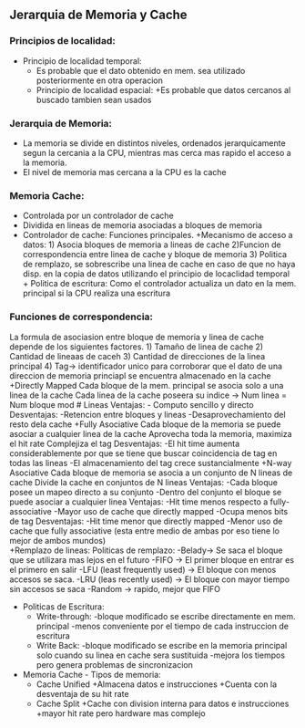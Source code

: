 
## Jerarquia de Memoria y Cache
### Principios de localidad:
+ Principio de localidad temporal:
	+ Es probable que el dato obtenido en mem. sea utilizado posteriormente en otra operacion
	+ Principio de localidad espacial:
		+Es probable que datos cercanos al buscado tambien sean usados
### Jerarquia de Memoria:
-  La memoria se divide en distintos niveles, ordenados jerarquicamente segun la cercania a la CPU, mientras mas cerca mas rapido el acceso a la memoria.
- El nivel de memoria mas cercana a la CPU es la cache
### Memoria Cache:
- Controlada por un controlador de cache
- Dividida en lineas de memoria asociadas a bloques de memoria
- Controlador de cache:
		  Funciones principales.
			+Mecanismo de acceso a datos: 
				1) Asocia bloques de memoria a lineas de cache
				2)Funcion de correspondencia entre linea de cache y bloque de memoria
				3) Politica de remplazo, se sobrescribe una linea de cache en caso de que no haya disp. en la copia de datos utilizando el principio de locaclidad temporal
			+ Politica de escritura: Como el controlador actualiza un dato en la mem. principal si la CPU realiza una escritura
### Funciones de correspondencia:
  La formula de asociasion entre bloque de memoria y linea de cache depende de los siguientes factores.
		 1) Tamaño de linea de cache
		 2) Cantidad de lineaas de caceh
		 3) Cantidad de direcciones de la linea principal
		 4) Tag-> identificador unico para corroborar que el dato de una direccion de memoria princiapl se encuentra almacenado en la cache
	+Directly Mapped
		Cada bloque de la mem. principal se asocia solo a una linea de la cache
		Cada linea de la cache poseera su indice -> 
		Num linea = Num bloque mod \# Lineas
		Ventajas:
			- Computo sencillo y directo
		Desventajas:
			-Retencion entre bloques y lineas
			-Desaprovechamiento del resto dela cache
	+Fully Asociative
		Cada bloque de la memoria se puede asociar a cualquier linea de la cache
		Aprovecha toda la memoria, maximiza el hit rate
		Complejiza el tag
		Desventajas:
			-El hit time aumenta considerablemente por que se tiene que buscar coincidencia de tag en todas las lineas
			-El almacenamiento del tag crece sustancialmente
	+N-way Asociative
		Cada bloque de memoria se asocia a un conjunto de N lineas de cache
		Divide la cache en conjuntos de N lineas
		Ventajas:
			-Cada bloque posee un mapeo directo a su conjunto
			-Dentro del conjunto el bloque se puede asociar a cualquier linea
		Ventajas:
			-Hit time menos respecto a fully- associative
			-Mayor uso de cache que directly mapped
			-Ocupa menos bits de tag
		Desventajas:
			-Hit time menor que directly mapped
			-Menor uso de cache que fully associative
			(esta entre medio de ambas por eso tiene lo mejor de ambos mundos)		
	+Remplazo de lineas:
		Politicas de remplazo:
		-Belady-> Se saca el bloque que se utilizara mas lejos en el futuro
		-FIFO -> El primer bloque en entrar es el primero en salir
		-LFU (least frequently used) -> El bloque con menos accesos se saca. 
		-LRU (leas recently used) -> El bloque con mayor tiempo sin accesos se saca
		-Random -> rapido, mejor que FIFO
+  Politicas de Escritura:
	- Write-through: 
			-bloque modificado se escribe directamente en mem. principal
			-menos conveniente por el tiempo de cada instruccion de escritura
	- Write Back: 
			-bloque modificado se escribe en la memoria principal solo cuando su linea en cache sera sustituida
			-mejora los tiempos pero genera problemas de sincronizacion
+ Memoria Cache - Tipos de memoria:
	+ Cache Unified
		+Almacena datos e instrucciones
		+Cuenta con la desventaja de su hit rate 
	+ Cache Split
		+Cache con division interna para datos e instrucciones
		+mayor hit rate pero hardware mas complejo